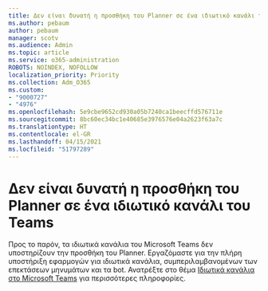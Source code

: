 ```yaml
---
title: Δεν είναι δυνατή η προσθήκη του Planner σε ένα ιδιωτικό κανάλι του Teams
ms.author: pebaum
author: pebaum
manager: scotv
ms.audience: Admin
ms.topic: article
ms.service: o365-administration
ROBOTS: NOINDEX, NOFOLLOW
localization_priority: Priority
ms.collection: Adm_O365
ms.custom:
- "9000727"
- "4976"
ms.openlocfilehash: 5e9cbe9652cd930a05b7240ca1beecffd576711e
ms.sourcegitcommit: 8bc60ec34bc1e40685e3976576e04a2623f63a7c
ms.translationtype: HT
ms.contentlocale: el-GR
ms.lasthandoff: 04/15/2021
ms.locfileid: "51797289"
---
```

# <a name="unable-to-add-planner-to-a-teams-private-channel"></a>Δεν είναι δυνατή η προσθήκη του Planner σε ένα ιδιωτικό κανάλι του Teams

Προς το παρόν, τα ιδιωτικά κανάλια του Microsoft Teams δεν υποστηρίζουν την προσθήκη του Planner.  Εργαζόμαστε για την πλήρη υποστήριξη εφαρμογών για ιδιωτικά κανάλια, συμπεριλαμβανομένων των επεκτάσεων μηνυμάτων και τα bot. Ανατρέξτε στο θέμα [Ιδιωτικά κανάλια στο Microsoft Teams](https://docs.microsoft.com/microsoftteams/private-channels#what-you-need-to-know-about-private-channels) για περισσότερες πληροφορίες.

